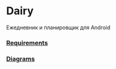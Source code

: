 # Dairy

Ежедневник и планировщик для Android

### [Requirements](https://github.com/TomOlga/Dairy/blob/master/Documents/Requirements/Requirements.md)

### [Diagrams](https://github.com/TomOlga/Dairy/blob/master/Documents/Diagrams/README.md)
